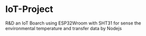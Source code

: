 # IoT-Project
R&amp;D an IoT Boarch using ESP32Wroom with SHT31 for sense the environmental temperature and transfer data by Nodejs
